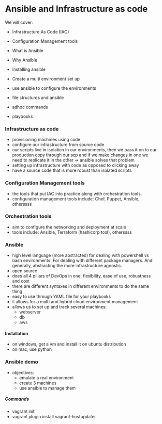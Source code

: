 # Ansible and Infrastructure as code

We will cover:
- Infrastructure As Code (IAC)
- Configuration Management tools
- What is Ansible
- Why Ansible

- Installing ansible
- Create a multi environment set up
- use ansible to configure the environments
- file structures and ansible
- adhoc commands
- playbooks

### Infrastructure as code
- provisioning machines using code
- configure our infrastructure from source code
- our scripts live in isolation in our environments, then we pass it on to our production copy through our scp and if we make changes in one we need to replicate it in the other -> ansible solves that problem
- setting up infrastructure with code as opposed to clicking away
- have a source code that is more robust than isolated scripts

### Configuration Management tools
- the tools that put IAC into practice along with orchestration tools.
- configuration management tools include: Chef, Puppet, Ansible, otherssss

### Orchestration tools
- aim to configure the networking and deployment at scale
- tools include: Ansible, Terraform (hashicorp tool), otherssss

### Ansible
- high level language (more abstracted) for dealing with powershell vs bash environments. For dealing with different package managers. And generally, abstracting the more infrastructure agnostic.
- open source
- does all 4 pillars of DevOps in one: flexibility, ease of use, robustness and cost
- there are different syntaxes in different environments to do the same thing
- easy to use through YAML file for your playbooks
- it allows for a multi and hybrid cloud environment management
- allows us to set up and track several machines:
  - webserver
  - db
  - aws

#### Installation
- on windows, get a vm and install it on ubuntu distribution
- on mac, use python

### Ansible demo
- objectives:
  - emulate a real environment
  - create 3 machines
  - use ansible to manage them


##### Commands
- vagrant init
- vagrant plugin install vagrant-hostupdater
